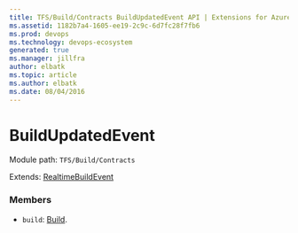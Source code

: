 ```yaml
---
title: TFS/Build/Contracts BuildUpdatedEvent API | Extensions for Azure DevOps Services
ms.assetid: 1182b7a4-1605-ee19-2c9c-6d7fc28f7fb6
ms.prod: devops
ms.technology: devops-ecosystem
generated: true
ms.manager: jillfra
author: elbatk
ms.topic: article
ms.author: elbatk
ms.date: 08/04/2016
---
```


# BuildUpdatedEvent

Module path: `TFS/Build/Contracts`

Extends: [RealtimeBuildEvent](./RealtimeBuildEvent.md)

### Members

* `build`: [Build](./Build.md). 

